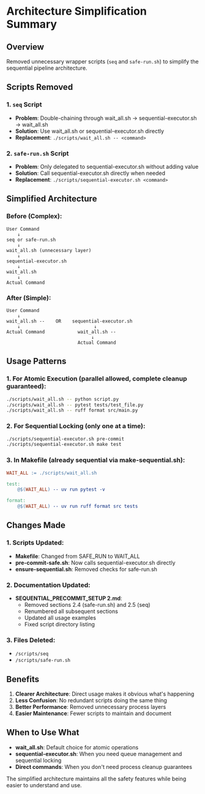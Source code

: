 # Architecture Simplification Summary

## Overview
Removed unnecessary wrapper scripts (`seq` and `safe-run.sh`) to simplify the sequential pipeline architecture.

## Scripts Removed

### 1. `seq` Script
- **Problem**: Double-chaining through wait_all.sh → sequential-executor.sh → wait_all.sh
- **Solution**: Use wait_all.sh or sequential-executor.sh directly
- **Replacement**: `./scripts/wait_all.sh -- <command>`

### 2. `safe-run.sh` Script
- **Problem**: Only delegated to sequential-executor.sh without adding value
- **Solution**: Call sequential-executor.sh directly when needed
- **Replacement**: `./scripts/sequential-executor.sh <command>`

## Simplified Architecture

### Before (Complex):
```
User Command
    ↓
seq or safe-run.sh
    ↓
wait_all.sh (unnecessary layer)
    ↓
sequential-executor.sh
    ↓
wait_all.sh
    ↓
Actual Command
```

### After (Simple):
```
User Command
    ↓
wait_all.sh --    OR    sequential-executor.sh
    ↓                           ↓
Actual Command            wait_all.sh --
                               ↓
                          Actual Command
```

## Usage Patterns

### 1. For Atomic Execution (parallel allowed, complete cleanup guaranteed):
```bash
./scripts/wait_all.sh -- python script.py
./scripts/wait_all.sh -- pytest tests/test_file.py
./scripts/wait_all.sh -- ruff format src/main.py
```

### 2. For Sequential Locking (only one at a time):
```bash
./scripts/sequential-executor.sh pre-commit
./scripts/sequential-executor.sh make test
```

### 3. In Makefile (already sequential via make-sequential.sh):
```makefile
WAIT_ALL := ./scripts/wait_all.sh

test:
    @$(WAIT_ALL) -- uv run pytest -v

format:
    @$(WAIT_ALL) -- uv run ruff format src tests
```

## Changes Made

### 1. Scripts Updated:
- **Makefile**: Changed from SAFE_RUN to WAIT_ALL
- **pre-commit-safe.sh**: Now calls sequential-executor.sh directly
- **ensure-sequential.sh**: Removed checks for safe-run.sh

### 2. Documentation Updated:
- **SEQUENTIAL_PRECOMMIT_SETUP 2.md**:
  - Removed sections 2.4 (safe-run.sh) and 2.5 (seq)
  - Renumbered all subsequent sections
  - Updated all usage examples
  - Fixed script directory listing

### 3. Files Deleted:
- `/scripts/seq`
- `/scripts/safe-run.sh`

## Benefits

1. **Clearer Architecture**: Direct usage makes it obvious what's happening
2. **Less Confusion**: No redundant scripts doing the same thing
3. **Better Performance**: Removed unnecessary process layers
4. **Easier Maintenance**: Fewer scripts to maintain and document

## When to Use What

- **wait_all.sh**: Default choice for atomic operations
- **sequential-executor.sh**: When you need queue management and sequential locking
- **Direct commands**: When you don't need process cleanup guarantees

The simplified architecture maintains all the safety features while being easier to understand and use.
